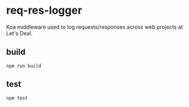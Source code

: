# req-res-logger

Koa middleware used to log requests/responses across web projects at Let's Deal.

## build
`npm run build`

## test
`npm test`
